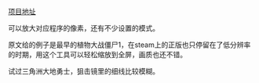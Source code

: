 [项目地址](https://github.com/Blinue/Magpie)

可以放大对应程序的像素，还有不少设置的模式。



原文给的例子是最早的植物大战僵尸1，在steam上的正版也只停留在了低分辨率的时期，用这个工具可以轻松缩放到全屏，画质也还不错。

试过三角洲大地勇士，狙击镜里的细线比较模糊。